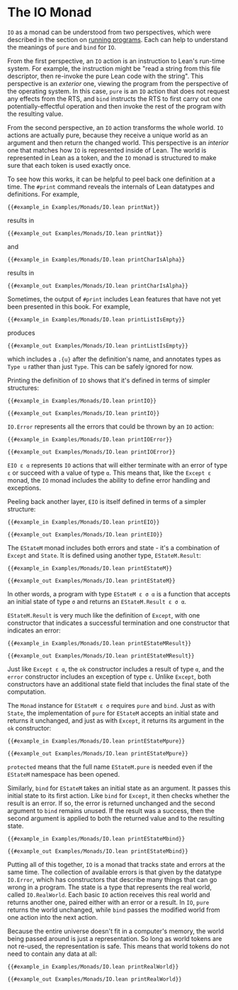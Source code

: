 # The IO Monad

`IO` as a monad can be understood from two perspectives, which were described in the section on [running programs](../hello-world/running-a-program.md).
Each can help to understand the meanings of `pure` and `bind` for `IO`.

From the first perspective, an `IO` action is an instruction to Lean's run-time system.
For example, the instruction might be "read a string from this file descriptor, then re-invoke the pure Lean code with the string".
This perspective is an _exterior_ one, viewing the program from the perspective of the operating system.
In this case, `pure` is an `IO` action that does not request any effects from the RTS, and `bind` instructs the RTS to first carry out one potentially-effectful operation and then invoke the rest of the program with the resulting value.

From the second perspective, an `IO` action transforms the whole world.
`IO` actions are actually pure, because they receive a unique world as an argument and then return the changed world.
This perspective is an _interior_ one that matches how `IO` is represented inside of Lean.
The world is represented in Lean as a token, and the `IO` monad is structured to make sure that each token is used exactly once.

To see how this works, it can be helpful to peel back one definition at a time.
The `#print` command reveals the internals of Lean datatypes and definitions.
For example,
```lean
{{#example_in Examples/Monads/IO.lean printNat}}
```
results in
```output info
{{#example_out Examples/Monads/IO.lean printNat}}
```
and
```lean
{{#example_in Examples/Monads/IO.lean printCharIsAlpha}}
```
results in
```output info
{{#example_out Examples/Monads/IO.lean printCharIsAlpha}}
```

Sometimes, the output of `#print` includes Lean features that have not yet been presented in this book.
For example,
```lean
{{#example_in Examples/Monads/IO.lean printListIsEmpty}}
```
produces
```output info
{{#example_out Examples/Monads/IO.lean printListIsEmpty}}
```
which includes a `.{u}` after the definition's name, and annotates types as `Type u` rather than just `Type`.
This can be safely ignored for now.

Printing the definition of `IO` shows that it's defined in terms of simpler structures:
```lean
{{#example_in Examples/Monads/IO.lean printIO}}
```
```output info
{{#example_out Examples/Monads/IO.lean printIO}}
```
`IO.Error` represents all the errors that could be thrown by an `IO` action:
```lean
{{#example_in Examples/Monads/IO.lean printIOError}}
```
```output info
{{#example_out Examples/Monads/IO.lean printIOError}}
```
`EIO ε α` represents `IO` actions that will either terminate with an error of type `ε` or succeed with a value of type `α`.
This means that, like the `Except ε` monad, the `IO` monad includes the ability to define error handling and exceptions.

Peeling back another layer, `EIO` is itself defined in terms of a simpler structure:
```lean
{{#example_in Examples/Monads/IO.lean printEIO}}
```
```output info
{{#example_out Examples/Monads/IO.lean printEIO}}
```
The `EStateM` monad includes both errors and state - it's a combination of `Except` and `State`.
It is defined using another type, `EStateM.Result`:
```lean
{{#example_in Examples/Monads/IO.lean printEStateM}}
```
```output info
{{#example_out Examples/Monads/IO.lean printEStateM}}
```
In other words, a program with type `EStateM ε σ α` is a function that accepts an initial state of type `σ` and returns an `EStateM.Result ε σ α`.

`EStateM.Result` is very much like the definition of `Except`, with one constructor that indicates a successful termination and one constructor that indicates an error:
```lean
{{#example_in Examples/Monads/IO.lean printEStateMResult}}
```
```output info
{{#example_out Examples/Monads/IO.lean printEStateMResult}}
```
Just like `Except ε α`, the `ok` constructor includes a result of type `α`, and the `error` constructor includes an exception of type `ε`.
Unlike `Except`, both constructors have an additional state field that includes the final state of the computation.

The `Monad` instance for `EStateM ε σ` requires `pure` and `bind`.
Just as with `State`, the implementation of `pure` for `EStateM` accepts an initial state and returns it unchanged, and just as with `Except`, it returns its argument in the `ok` constructor:
```lean
{{#example_in Examples/Monads/IO.lean printEStateMpure}}
```
```output info
{{#example_out Examples/Monads/IO.lean printEStateMpure}}
```
`protected` means that the full name `EStateM.pure` is needed even if the `EStateM` namespace has been opened.

Similarly, `bind` for `EStateM` takes an initial state as an argument.
It passes this initial state to its first action.
Like `bind` for `Except`, it then checks whether the result is an error.
If so, the error is returned unchanged and the second argument to `bind` remains unused.
If the result was a success, then the second argument is applied to both the returned value and to the resulting state.
```lean
{{#example_in Examples/Monads/IO.lean printEStateMbind}}
```
```output info
{{#example_out Examples/Monads/IO.lean printEStateMbind}}
```

Putting all of this together, `IO` is a monad that tracks state and errors at the same time.
The collection of available errors is that given by the datatype `IO.Error`, which has constructors that describe many things that can go wrong in a program.
The state is a type that represents the real world, called `IO.RealWorld`.
Each basic `IO` action receives this real world and returns another one, paired either with an error or a result.
In `IO`, `pure` returns the world unchanged, while `bind` passes the modified world from one action into the next action.

Because the entire universe doesn't fit in a computer's memory, the world being passed around is just a representation.
So long as world tokens are not re-used, the representation is safe.
This means that world tokens do not need to contain any data at all:
```lean
{{#example_in Examples/Monads/IO.lean printRealWorld}}
```
```output info
{{#example_out Examples/Monads/IO.lean printRealWorld}}
```
